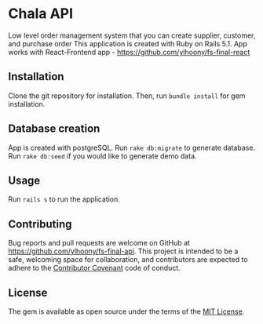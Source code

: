 # Chala API

Low level order management system that you can create supplier, customer, and purchase order 
This application is created with Ruby on Rails 5.1. 
App works with React-Frontend app - https://github.com/ylhoony/fs-final-react

## Installation

Clone the git repository for installation.
Then, run `bundle install` for gem installation.

## Database creation

App is created with postgreSQL.
Run `rake db:migrate` to generate database.
Run `rake db:seed` if you would like to generate demo data.

## Usage

Run `rails s` to run the application.

## Contributing

Bug reports and pull requests are welcome on GitHub at https://github.com/ylhoony/fs-final-api. This project is intended to be a safe, welcoming space for collaboration, and contributors are expected to adhere to the [Contributor Covenant](http://contributor-covenant.org) code of conduct.

## License

The gem is available as open source under the terms of the [MIT License](https://opensource.org/licenses/MIT).